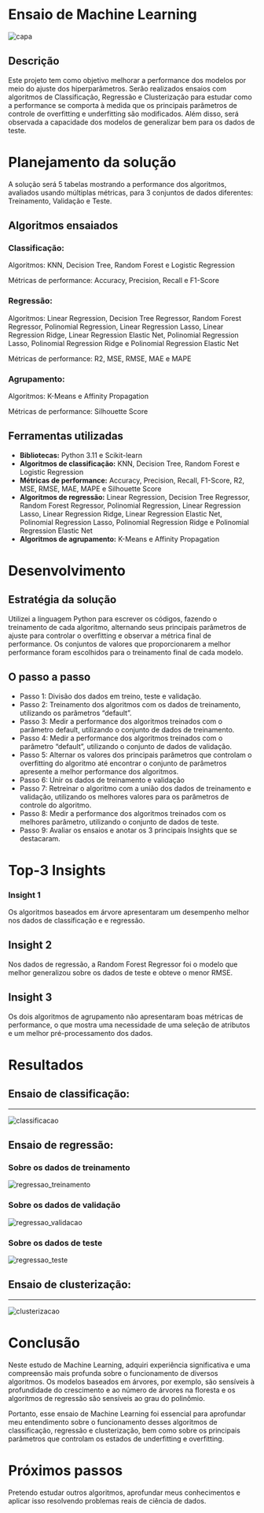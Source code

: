 # Ensaio de Machine Learning
![capa](img/capa_ensaio.jpg)

## Descrição
Este projeto tem como objetivo melhorar a performance dos modelos por meio do ajuste dos hiperparâmetros. Serão realizados ensaios com algoritmos de Classificação, Regressão e Clusterização para estudar como a performance se comporta à medida que os principais parâmetros de controle de overfitting e underfitting são modificados. Além disso, será observada a capacidade dos modelos de generalizar bem para os dados de teste.

# Planejamento da solução
A solução será 5 tabelas mostrando a performance dos algoritmos, avaliados usando múltiplas métricas, para 3 conjuntos de dados diferentes: Treinamento, Validação e Teste.

## Algoritmos ensaiados
### Classificação:
Algoritmos: KNN, Decision Tree, Random Forest e Logistic Regression

Métricas de performance: Accuracy, Precision, Recall e F1-Score

### Regressão:
Algoritmos: Linear Regression, Decision Tree Regressor, Random Forest
Regressor, Polinomial Regression, Linear Regression Lasso, Linear
Regression Ridge, Linear Regression Elastic Net, Polinomial Regression
Lasso, Polinomial Regression Ridge e Polinomial Regression Elastic Net

Métricas de performance: R2, MSE, RMSE, MAE e MAPE

### Agrupamento:
Algoritmos: K-Means e Affinity Propagation

Métricas de performance: Silhouette Score
## Ferramentas utilizadas
- **Bibliotecas:** Python 3.11 e Scikit-learn
- **Algoritmos de classificação:** KNN, Decision Tree, Random Forest e Logistic Regression
- **Métricas de performance:** Accuracy, Precision, Recall, F1-Score, R2, MSE, RMSE, MAE, MAPE e Silhouette Score
- **Algoritmos de regressão:** Linear Regression, Decision Tree Regressor, Random Forest Regressor, Polinomial Regression, Linear Regression Lasso, Linear Regression Ridge, Linear Regression Elastic Net, Polinomial Regression Lasso, Polinomial Regression Ridge e Polinomial Regression Elastic Net
- **Algoritmos de agrupamento:** K-Means e Affinity Propagation

# Desenvolvimento
## Estratégia da solução
Utilizei a linguagem Python para escrever os códigos, fazendo o treinamento de cada algoritmo, alternando seus principais parâmetros de ajuste para controlar o overfitting e observar a métrica final de performance. Os conjuntos de valores que proporcionarem a melhor performance foram escolhidos para o treinamento final de cada modelo.

## O passo a passo
- Passo 1: Divisão dos dados em treino, teste e validação.
- Passo 2: Treinamento dos algoritmos com os dados de treinamento, utilizando os parâmetros “default”.
- Passo 3: Medir a performance dos algoritmos treinados com o parâmetro
default, utilizando o conjunto de dados de treinamento.
- Passo 4: Medir a performance dos algoritmos treinados com o parâmetro
“default”, utilizando o conjunto de dados de validação.
- Passo 5: Alternar os valores dos principais parâmetros que controlam o
overfitting do algoritmo até encontrar o conjunto de parâmetros apresente
a melhor performance dos algoritmos.
- Passo 6: Unir os dados de treinamento e validação
- Passo 7: Retreinar o algoritmo com a união dos dados de treinamento e
validação, utilizando os melhores valores para os parâmetros de controle
do algoritmo.
- Passo 8: Medir a performance dos algoritmos treinados com os melhores
parâmetro, utilizando o conjunto de dados de teste.
- Passo 9: Avaliar os ensaios e anotar os 3 principais Insights que se
destacaram.

# Top-3 Insights

### Insight 1
Os algoritmos baseados em árvore apresentaram um desempenho melhor nos dados de classificação e e regressão.

## Insight 2
Nos dados de regressão, a Random Forest Regressor foi o modelo que melhor generalizou sobre os dados de teste e obteve o menor RMSE.

## Insight 3
Os dois algoritmos de agrupamento não apresentaram boas métricas de performance, o que mostra uma necessidade de uma seleção de atributos e um melhor pré-processamento dos dados.

# Resultados

## Ensaio de classificação:
---
![classificacao](img/ensaio_classificacao.png)

## Ensaio de regressão:
### Sobre os dados de treinamento
![regressao_treinamento]( img/ensaio_regressao_dados_treinamento.png)
### Sobre os dados de validação
![regressao_validacao]( img/ensaio_regressao_dados_validacao.png)
### Sobre os dados de teste
![regressao_teste]( img/ensaio_regressao_dados_teste.png)

## Ensaio de clusterização:
---
![clusterizacao]( img/ensaio_clusterizacao.png)

# Conclusão
Neste estudo de Machine Learning, adquiri experiência significativa e uma compreensão mais profunda sobre o funcionamento de diversos algoritmos. Os modelos baseados em árvores, por exemplo, são sensíveis à profundidade do crescimento e ao número de árvores na floresta e os algoritmos de regressão são sensíveis ao grau do polinômio.

Portanto, esse ensaio de Machine Learning foi essencial para aprofundar meu entendimento sobre o funcionamento desses algoritmos de classificação, regressão e clusterização, bem como sobre os principais parâmetros que controlam os estados de underfitting e overfitting.

# Próximos passos
Pretendo estudar outros algoritmos, aprofundar meus conhecimentos e aplicar isso resolvendo problemas reais de ciência de dados.
